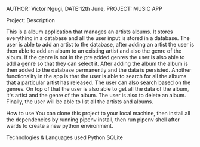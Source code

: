 AUTHOR: Victor Ngugi, 
DATE:12th June, 
PROJECT: MUSIC APP

Project: Description

This is a album application that manages an artists albums. It stores everything in a database and all the user input is stored in a database. The user is able to add an artist to the database, after adding an artist the user is then able to add an album to an existing artist and also the genre of the album. If the genre is not in the pre added genres the user is also able to add a genre so that they can select it. After adding the album the album is then added to the database permanently and the data is persisted. Another functionality in the app is that the user is able to search for all the albums that a particular artist has released. The user can also search based on the genres. On top of that the user is also able to get all the data of the album, it's artist and the genre of the album. The user is also to delete an album. Finally, the user will be able to list all the artists and albums.

How to use
You can clone this project to your local machine, then install all the dependencies by running pipenv install, then run pipenv shell after wards to create a new python environment.

Technologies & Languages used
Python 
SQLite

